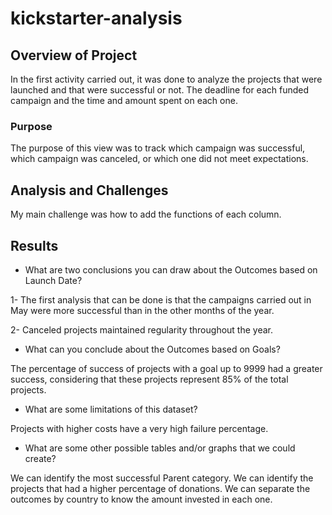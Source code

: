 # kickstarter-analysis
## Overview of Project

In the first activity carried out, it was done to analyze the projects that were launched and that were successful or not. The deadline for each funded campaign and the time and amount spent on each one.

### Purpose
The purpose of this view was to track which campaign was successful, which campaign was canceled, or which one did not meet expectations.

## Analysis and Challenges

My main challenge was how to add the functions of each column.

## Results

- What are two conclusions you can draw about the Outcomes based on Launch Date?

1- The first analysis that can be done is that the campaigns carried out in May were more successful than in the other months of the year.

2- Canceled projects maintained regularity throughout the year.

- What can you conclude about the Outcomes based on Goals?

The percentage of success of projects with a goal up to 9999 had a greater success, considering that these projects represent 85% of the total projects.

- What are some limitations of this dataset?

Projects with higher costs have a very high failure percentage.

- What are some other possible tables and/or graphs that we could create?

We can identify the most successful Parent category.
We can identify the projects that had a higher percentage of donations.
We can separate the outcomes by country to know the amount invested in each one.
